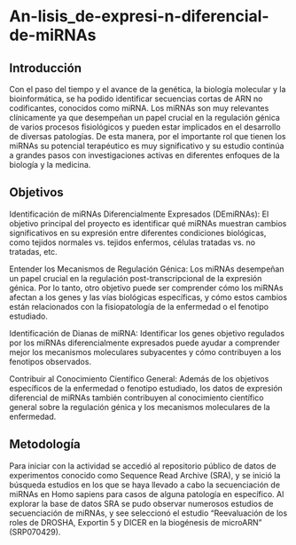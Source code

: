 # An-lisis_de-expresi-n-diferencial-de-miRNAs

## Introducción

Con el paso del tiempo y el avance de la genética, la biología molecular y la
bioinformática, se ha podido identificar secuencias cortas de ARN no codificantes,
conocidos como miRNA. Los miRNAs son muy relevantes clínicamente ya que
desempeñan un papel crucial en la regulación génica de varios procesos fisiológicos
y pueden estar implicados en el desarrollo de diversas patologías. De esta manera,
por el importante rol que tienen los miRNAs su potencial terapéutico es muy
significativo y su estudio continúa a grandes pasos con investigaciones activas en
diferentes enfoques de la biología y la medicina.

## Objetivos
Identificación de miRNAs Diferencialmente Expresados (DEmiRNAs): El objetivo principal del proyecto es identificar qué miRNAs muestran cambios significativos en su expresión entre diferentes condiciones biológicas, como tejidos normales vs. tejidos enfermos, células tratadas vs. no tratadas, etc.

Entender los Mecanismos de Regulación Génica: Los miRNAs desempeñan un papel crucial en la regulación post-transcripcional de la expresión génica. Por lo tanto, otro objetivo puede ser comprender cómo los miRNAs afectan a los genes y las vías biológicas específicas, y cómo estos cambios están relacionados con la fisiopatología de la enfermedad o el fenotipo estudiado.

Identificación de Dianas de miRNA: Identificar los genes objetivo regulados por los miRNAs diferencialmente expresados puede ayudar a comprender mejor los mecanismos moleculares subyacentes y cómo contribuyen a los fenotipos observados.

Contribuir al Conocimiento Científico General: Además de los objetivos específicos de la enfermedad o fenotipo estudiado, los datos de expresión diferencial de miRNAs también contribuyen al conocimiento científico general sobre la regulación génica y los mecanismos moleculares de la enfermedad.

## Metodología
Para iniciar con la actividad se accedió al repositorio público de datos de
experimentos conocido como Sequence Read Archive (SRA), y se inició la búsqueda
estudios en los que se haya llevado a cabo la secuenciación de miRNAs en Homo
sapiens para casos de alguna patología en específico.
Al explorar la base de datos SRA se pudo observar numerosos estudios de
secuenciación de miRNAs, y see seleccionó el estudio “Reevaluación de los roles de
DROSHA, Exportin 5 y DICER en la biogénesis de microARN” (SRP070429).
